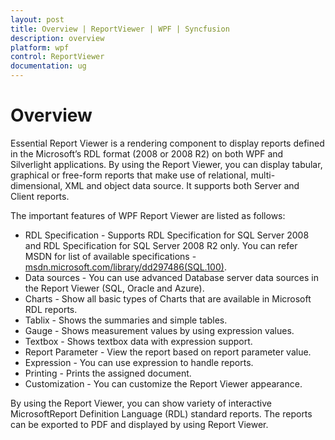 ```yaml
---
layout: post
title: Overview | ReportViewer | WPF | Syncfusion
description: overview
platform: wpf
control: ReportViewer
documentation: ug
---
```


# Overview

Essential Report Viewer is a rendering component to display reports defined in the Microsoft’s RDL format (2008 or 2008 R2) on both WPF and Silverlight applications. By using the Report Viewer, you can display tabular, graphical or free-form reports that make use of relational, multi-dimensional, XML and object data source.  It supports both Server and Client reports.

The important features of WPF Report Viewer are listed as follows:

* RDL Specification - Supports RDL Specification for SQL Server 2008 and RDL Specification for SQL Server 2008 R2 only. You can refer MSDN for list of available specifications - [msdn.microsoft.com/library/dd297486(SQL.100)](https://msdn.microsoft.com/library/dd297486(SQL.100).aspx).
* Data sources - You can use advanced Database server data sources in the Report Viewer (SQL, Oracle and Azure).
* Charts - Show all basic types of Charts that are available in Microsoft RDL reports.
* Tablix - Shows the summaries and simple tables.
* Gauge - Shows measurement values by using expression values.
* Textbox - Shows textbox data with expression support.
* Report Parameter - View the report based on report parameter value.
* Expression - You can use expression to handle reports.
* Printing - Prints the assigned document.
* Customization - You can customize the Report Viewer appearance.

By using the Report Viewer, you can show variety of interactive MicrosoftReport Definition Language (RDL) standard reports. The reports can be exported to PDF and displayed by using Report Viewer.

